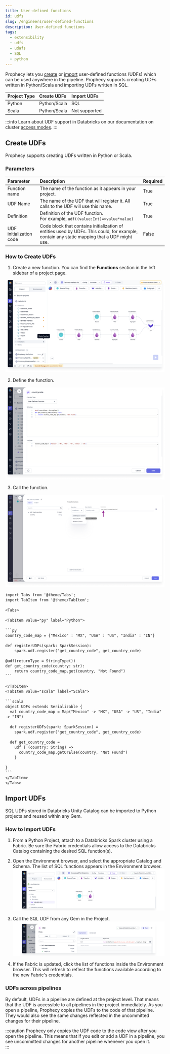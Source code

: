```yaml
---
title: User-defined functions
id: udfs
slug: /engineers/user-defined-functions
description: User-defined functions
tags:
  - extensibility
  - udfs
  - udafs
  - SQL
  - python
---
```


Prophecy lets you [create](#create-udfs) or [import](#import-udfs) user-defined functions (UDFs) which can be used anywhere in the pipeline. Prophecy supports creating UDFs written in Python/Scala and importing UDFs written in SQL.

| Project Type | Create UDFs  | Import UDFs   |
| :----------- | :----------- | :------------ |
| Python       | Python/Scala | SQL           |
| Scala        | Python/Scala | Not supported |

:::info
Learn about UDF support in Databricks on our documentation on cluster [access modes](/administration/fabrics/Spark-fabrics/databricks/ucshared).
:::

## Create UDFs

Prophecy supports creating UDFs written in Python or Scala.

### Parameters

| Parameter               | Description                                                                                                                                 | Required |
| :---------------------- | :------------------------------------------------------------------------------------------------------------------------------------------ | :------- |
| Function name           | The name of the function as it appears in your project.                                                                                     | True     |
| UDF Name                | The name of the UDF that will register it. All calls to the UDF will use this name.                                                         | True     |
| Definition              | Definition of the UDF function. <br/> For example, `udf((value:Int)=>value*value)`                                                          | True     |
| UDF initialization code | Code block that contains initialization of entities used by UDFs. This could, for example, contain any static mapping that a UDF might use. | False    |

### How to Create UDFs

1. Create a new function. You can find the **Functions** section in the left sidebar of a project page.

![Add a function to the pipeline](img/add-function.png)

2. Define the function.

![Define the function](img/define-function.png)

3. Call the function.

![Call the function](img/call-function.png)

````mdx-code-block
import Tabs from '@theme/Tabs';
import TabItem from '@theme/TabItem';

<Tabs>

<TabItem value="py" label="Python">

```py
country_code_map = {"Mexico" : "MX", "USA" : "US", "India" : "IN"}

def registerUDFs(spark: SparkSession):
    spark.udf.register("get_country_code", get_country_code)

@udf(returnType = StringType())
def get_country_code(country: str):
    return country_code_map.get(country, "Not Found")
```

</TabItem>
<TabItem value="scala" label="Scala">

```scala
object UDFs extends Serializable {
  val country_code_map = Map("Mexico" -> "MX", "USA" -> "US", "India" -> "IN")

  def registerUDFs(spark: SparkSession) =
    spark.udf.register("get_country_code", get_country_code)

  def get_country_code =
    udf { (country: String) =>
      country_code_map.getOrElse(country, "Not Found")
    }

}
```
</TabItem>
</Tabs>
````

## Import UDFs

SQL UDFs stored in Databricks Unity Catalog can be imported to Python projects and reused within any Gem.

### How to Import UDFs

1. From a Python Project, attach to a Databricks Spark cluster using a Fabric. Be sure the Fabric credentials allow access to the Databricks Catalog containing the desired SQL function(s).

2. Open the Environment browser, and select the appropriate Catalog and Schema. The list of SQL functions appears in the Environment browser.
   ![img](./img/sql-udf.png)

3. Call the SQL UDF from any Gem in the Project.
   ![img](./img/sql-call-function.png)

4. If the Fabric is updated, click the list of functions inside the Environment browser. This will refresh to reflect the functions available according to the new Fabric's credentials.

### UDFs across pipelines

By default, UDFs in a pipeline are defined at the project level. That means that the UDF is accessible to all pipelines in the project immediately.
As you open a pipeline, Prophecy copies the UDFs to the code of that pipeline. They would also see the same changes reflected in the uncommitted changes for their pipeline.

:::caution
Prophecy only copies the UDF code to the code view after you open the pipeline. This means that if you edit or add a UDF in a pipeline, you see uncommitted changes for another pipeline whenever you open it.  
:::
